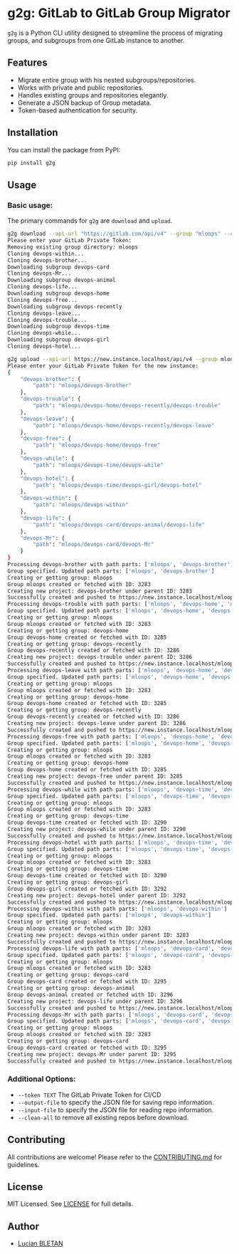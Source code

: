 # g2g: GitLab to GitLab Group Migrator

`g2g` is a Python CLI utility designed to streamline the process of migrating groups, and subgroups from one GitLab instance to another.

## Features

- Migrate entire group with his nested subgroups/repositories.
- Works with private and public repositories.
- Handles existing groups and repositories elegantly.
- Generate a JSON backup of Group metadata.
- Token-based authentication for security.

## Installation

You can install the package from PyPI:

```bash
pip install g2g
```

## Usage

### Basic usage:

The primary commands for `g2g` are `download` and `upload`.

```bash
g2g download --api-url "https://gitlab.com/api/v4" --group "mloops" --clean-all
Please enter your GitLab Private Token: 
Removing existing group directory: mloops
Cloning devops-within...
Cloning devops-brother...
Downloading subgroup devops-card
Cloning devops-Mr...
Downloading subgroup devops-animal
Cloning devops-life...
Downloading subgroup devops-home
Cloning devops-free...
Downloading subgroup devops-recently
Cloning devops-leave...
Cloning devops-trouble...
Downloading subgroup devops-time
Cloning devops-while...
Downloading subgroup devops-girl
Cloning devops-hotel...
```

```bash
g2g upload --api-url https://new.instance.localhost/api/v4 --group mloops
Please enter your GitLab Private Token for the new instance: 
{
    "devops-brother": {
        "path": "mloops/devops-brother"
    },
    "devops-trouble": {
        "path": "mloops/devops-home/devops-recently/devops-trouble"
    },
    "devops-leave": {
        "path": "mloops/devops-home/devops-recently/devops-leave"
    },
    "devops-free": {
        "path": "mloops/devops-home/devops-free"
    },
    "devops-while": {
        "path": "mloops/devops-time/devops-while"
    },
    "devops-hotel": {
        "path": "mloops/devops-time/devops-girl/devops-hotel"
    },
    "devops-within": {
        "path": "mloops/devops-within"
    },
    "devops-life": {
        "path": "mloops/devops-card/devops-animal/devops-life"
    },
    "devops-Mr": {
        "path": "mloops/devops-card/devops-Mr"
    }
}
Processing devops-brother with path parts: ['mloops', 'devops-brother']
Group specified. Updated path parts: ['mloops', 'devops-brother']
Creating or getting group: mloops
Group mloops created or fetched with ID: 3283
Creating new project: devops-brother under parent ID: 3283
Successfully created and pushed to https://new.instance.localhost/mloops/devops-brother.git
Processing devops-trouble with path parts: ['mloops', 'devops-home', 'devops-recently', 'devops-trouble']
Group specified. Updated path parts: ['mloops', 'devops-home', 'devops-recently', 'devops-trouble']
Creating or getting group: mloops
Group mloops created or fetched with ID: 3283
Creating or getting group: devops-home
Group devops-home created or fetched with ID: 3285
Creating or getting group: devops-recently
Group devops-recently created or fetched with ID: 3286
Creating new project: devops-trouble under parent ID: 3286
Successfully created and pushed to https://new.instance.localhost/mloops/devops-home/devops-recently/devops-trouble.git
Processing devops-leave with path parts: ['mloops', 'devops-home', 'devops-recently', 'devops-leave']
Group specified. Updated path parts: ['mloops', 'devops-home', 'devops-recently', 'devops-leave']
Creating or getting group: mloops
Group mloops created or fetched with ID: 3283
Creating or getting group: devops-home
Group devops-home created or fetched with ID: 3285
Creating or getting group: devops-recently
Group devops-recently created or fetched with ID: 3286
Creating new project: devops-leave under parent ID: 3286
Successfully created and pushed to https://new.instance.localhost/mloops/devops-home/devops-recently/devops-leave.git
Processing devops-free with path parts: ['mloops', 'devops-home', 'devops-free']
Group specified. Updated path parts: ['mloops', 'devops-home', 'devops-free']
Creating or getting group: mloops
Group mloops created or fetched with ID: 3283
Creating or getting group: devops-home
Group devops-home created or fetched with ID: 3285
Creating new project: devops-free under parent ID: 3285
Successfully created and pushed to https://new.instance.localhost/mloops/devops-home/devops-free.git
Processing devops-while with path parts: ['mloops', 'devops-time', 'devops-while']
Group specified. Updated path parts: ['mloops', 'devops-time', 'devops-while']
Creating or getting group: mloops
Group mloops created or fetched with ID: 3283
Creating or getting group: devops-time
Group devops-time created or fetched with ID: 3290
Creating new project: devops-while under parent ID: 3290
Successfully created and pushed to https://new.instance.localhost/mloops/devops-time/devops-while.git
Processing devops-hotel with path parts: ['mloops', 'devops-time', 'devops-girl', 'devops-hotel']
Group specified. Updated path parts: ['mloops', 'devops-time', 'devops-girl', 'devops-hotel']
Creating or getting group: mloops
Group mloops created or fetched with ID: 3283
Creating or getting group: devops-time
Group devops-time created or fetched with ID: 3290
Creating or getting group: devops-girl
Group devops-girl created or fetched with ID: 3292
Creating new project: devops-hotel under parent ID: 3292
Successfully created and pushed to https://new.instance.localhost/mloops/devops-time/devops-girl/devops-hotel.git
Processing devops-within with path parts: ['mloops', 'devops-within']
Group specified. Updated path parts: ['mloops', 'devops-within']
Creating or getting group: mloops
Group mloops created or fetched with ID: 3283
Creating new project: devops-within under parent ID: 3283
Successfully created and pushed to https://new.instance.localhost/mloops/devops-within.git
Processing devops-life with path parts: ['mloops', 'devops-card', 'devops-animal', 'devops-life']
Group specified. Updated path parts: ['mloops', 'devops-card', 'devops-animal', 'devops-life']
Creating or getting group: mloops
Group mloops created or fetched with ID: 3283
Creating or getting group: devops-card
Group devops-card created or fetched with ID: 3295
Creating or getting group: devops-animal
Group devops-animal created or fetched with ID: 3296
Creating new project: devops-life under parent ID: 3296
Successfully created and pushed to https://new.instance.localhost/mloops/devops-card/devops-animal/devops-life.git
Processing devops-Mr with path parts: ['mloops', 'devops-card', 'devops-Mr']
Group specified. Updated path parts: ['mloops', 'devops-card', 'devops-Mr']
Creating or getting group: mloops
Group mloops created or fetched with ID: 3283
Creating or getting group: devops-card
Group devops-card created or fetched with ID: 3295
Creating new project: devops-Mr under parent ID: 3295
Successfully created and pushed to https://new.instance.localhost/mloops/devops-card/devops-Mr.git
```

### Additional Options:

- `--token TEXT` The GitLab Private Token for CI/CD
- `--output-file` to specify the JSON file for saving repo information.
- `--input-file` to specify the JSON file for reading repo information.
- `--clean-all` to remove all existing repos before download.

## Contributing

All contributions are welcome! Please refer to the [CONTRIBUTING.md](CONTRIBUTING.md) for guidelines.

## License

MIT Licensed. See [LICENSE](LICENSE) for full details.

## Author

- [Lucian BLETAN](https://github.com/gni)